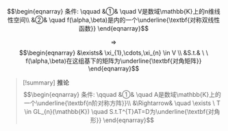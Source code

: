 $$\begin{eqnarray}
条件: \qquad
&①& \quad V是数域\mathbb{K}上的n维线性空间\\
&②& \quad f(\alpha,\beta)是内的一个\underline{\textbf{对称双线性函数}}
\end{eqnarray}$$

$$\Rightarrow$$
$$\begin{eqnarray}
&\exists& \xi_{1},\cdots,\xi_{n} \in V \\ &S.t.& \ \  f(\alpha,\beta)在这组基下的矩阵为\underline{\textbf{对角矩阵}}
\end{eqnarray}$$

> [!summary] **推论**
> $$\begin{eqnarray}
> 条件: \qquad
> &①& \quad A是数域\mathbb{K}上的一个\underline{\textbf{n阶对称方阵}}\\
> &\Rightarrow& \quad \exists \ T \in GL_{n}(\mathbb{K}) \quad S.t.T^{T}AT=D为\underline{\textbf{对角形}}
\end{eqnarray}$$